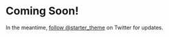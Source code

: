   # Coming Soon!
  
  In the meantime, [follow @starter_theme](https://twitter.com/starter_theme) on Twitter for updates.
